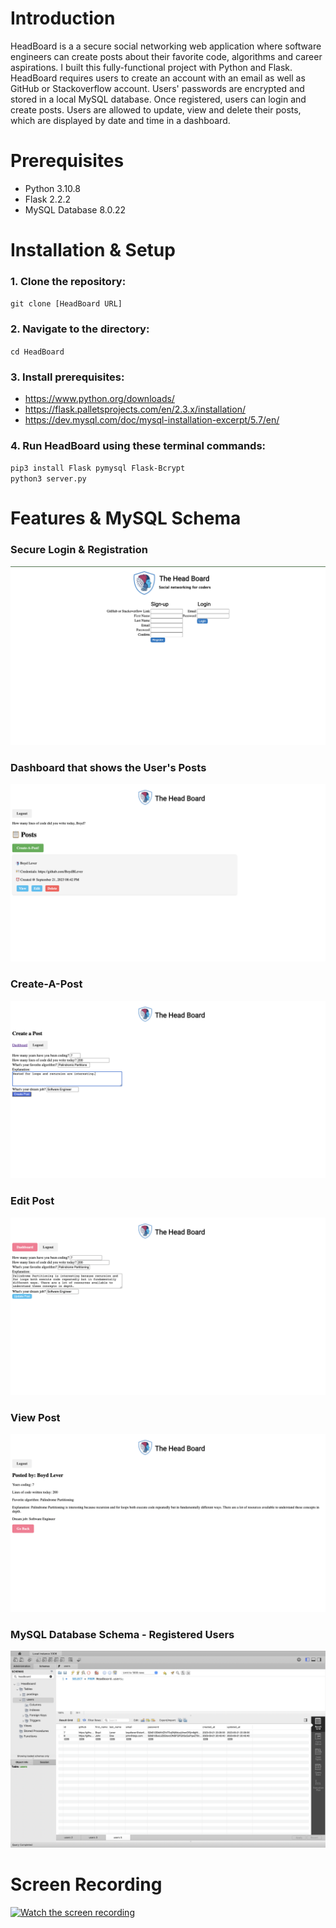 # Introduction

HeadBoard is a a secure social networking web application where software engineers can create posts about their favorite code, algorithms and career aspirations. I built this fully-functional project with Python and Flask. HeadBoard requires users to create an account with an email as well as GitHub or Stackoverflow account. Users' passwords are encrypted and stored in a local MySQL database. Once registered, users can login and create posts. Users are allowed to update, view and delete their posts, which are displayed by date and time in a dashboard.  

# Prerequisites

- Python 3.10.8
- Flask 2.2.2
- MySQL Database 8.0.22

# Installation & Setup

### 1. Clone the repository:  
`git clone [HeadBoard URL]`  
### 2. Navigate to the directory:  
`cd HeadBoard`  
### 3. Install prerequisites:  
- https://www.python.org/downloads/  
- https://flask.palletsprojects.com/en/2.3.x/installation/  
- https://dev.mysql.com/doc/mysql-installation-excerpt/5.7/en/  
### 4. Run HeadBoard using these terminal commands:  
`pip3 install Flask pymysql Flask-Bcrypt`  
`python3 server.py`  

# Features & MySQL Schema    
### Secure Login & Registration  
![HeadBoard Login & Registration Page](./Screenshots/Log-Reg.png)  
### Dashboard that shows the User's Posts  
![Dashboard](./Screenshots/Dashboard.png)  
### Create-A-Post 
![Create-A-Post Feature](./Screenshots/Create-A-Post.png)  
### Edit Post  
![Edit Post Feature](./Screenshots/Update-Post.png)  
### View Post 
![View Post Feature](./Screenshots/View-Post.png)  
### MySQL Database Schema - Registered Users
![MySQL Database Schema](./Screenshots/MySQL-Database-Users.png)  

# Screen Recording
[![Watch the screen recording](https://img.youtube.com/vi/BrO6sFoG51s/maxresdefault.jpg)](https://youtu.be/BrO6sFoG51s)  
